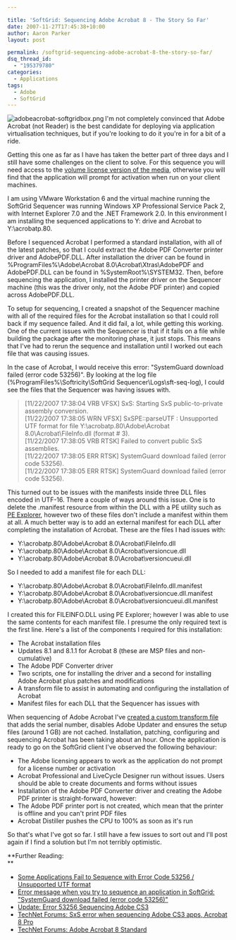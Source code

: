 ```yaml
---

title: 'SoftGrid: Sequencing Adobe Acrobat 8 - The Story So Far'
date: 2007-11-27T17:45:38+10:00
author: Aaron Parker
layout: post

permalink: /softgrid-sequencing-adobe-acrobat-8-the-story-so-far/
dsq_thread_id:
  - "195379780"
categories:
  - Applications
tags:
  - Adobe
  - SoftGrid
---
```

<img src="{{site.baseurl}}/media/2008/02/adobeacrobat-softgridbox.png" alt="adobeacrobat-softgridbox.png" align="left" />I'm not completely convinced that Adobe Acrobat (not Reader) is the best candidate for deploying via application virtualisation techniques, but if you're looking to do it you're in for a bit of a ride.

Getting this one as far as I have has taken the better part of three days and I still have some challenges on the client to solve. For this sequence you will need access to the [volume license version of the media](http://www.adobe.com/aboutadobe/openoptions/), otherwise you will find that the application will prompt for activation when run on your client machines.

I am using VMware Workstation 6 and the virtual machine running the SoftGrid Sequencer was running Windows XP Professional Service Pack 2, with Internet Explorer 7.0 and the .NET Framework 2.0. In this environment I am installing the sequenced applications to Y: drive and Acrobat to Y:\acrobatp.80.

Before I sequenced Acrobat I performed a standard installation, with all of the latest patches, so that I could extract the Adobe PDF Converter printer driver and AdobePDF.DLL. After installation the driver can be found in %ProgramFiles%\Adobe\Acrobat 8.0\Acrobat\Xtras\AdobePDF and AdobePDF.DLL can be found in %SystemRoot%\SYSTEM32. Then, before sequencing the application, I installed the printer driver on the Sequencer machine (this was the driver only, not the Adobe PDF printer) and copied across AdobePDF.DLL.

To setup for sequencing, I created a snapshot of the Sequencer machine with all of the required files for the Acrobat installation so that I could roll back if my sequence failed. And it did fail, a lot, while getting this working. One of the current issues with the Sequencer is that if it fails on a file while building the package after the monitoring phase, it just stops. This means that I've had to rerun the sequence and installation until I worked out each file that was causing issues.

In the case of Acrobat, I would receive this error: "SystemGuard download failed (error code 53256)". By looking at the log file (%ProgramFiles%\Softricity\SoftGrid Sequencer\Logs\sft-seq-log), I could see the files that the Sequencer was having issues with.

> [11/22/2007 17:38:04 VRB VFSX] SxS: Starting SxS public-to-private assembly conversion.  
> [11/22/2007 17:38:05 WRN VFSX] SxSPE::parseUTF : Unsupported UTF format for file Y:\acrobatp.80\Adobe\Acrobat 8.0\Acrobat\FileInfo.dll (format # 3).  
> [11/22/2007 17:38:05 VRB RTSK] Failed to convert public SxS assemblies.  
> [11/22/2007 17:38:05 ERR RTSK] SystemGuard download failed (error code 53256).  
> [11/22/2007 17:38:05 ERR RTSK] SystemGuard download failed (error code 53256).

This turned out to be issues with the manifests inside three DLL files encoded in UTF-16. There a couple of ways around this issue. One is to delete the .manifest resource from within the DLL with a PE utility such as [PE Explorer](http://www.heaventools.com/overview.htm), however two of these files don't include a manifest within them at all. A much better way is to add an external manifest for each DLL after completing the installation of Acrobat. These are the files I had issues with:

  * Y:\acrobatp.80\Adobe\Acrobat 8.0\Acrobat\FileInfo.dll
  * Y:\acrobatp.80\Adobe\Acrobat 8.0\Acrobat\versioncue.dll
  * Y:\acrobatp.80\Adobe\Acrobat 8.0\Acrobat\versioncueui.dll

So I needed to add a manifest file for each DLL:

  * Y:\acrobatp.80\Adobe\Acrobat 8.0\Acrobat\FileInfo.dll.manifest
  * Y:\acrobatp.80\Adobe\Acrobat 8.0\Acrobat\versioncue.dll.manifest
  * Y:\acrobatp.80\Adobe\Acrobat 8.0\Acrobat\versioncueui.dll.manifest

I created this for FILEINFO.DLL using PE Explorer; however I was able to use the same contents for each manifest file. I presume the only required text is the first line. Here's a list of the components I required for this installation:

  * The Acrobat installation files
  * Updates 8.1 and 8.1.1 for Acrobat 8 (these are MSP files and non-cumulative)
  * The Adobe PDF Converter driver
  * Two scripts, one for installing the driver and a second for installing Adobe Acrobat plus patches and modifications
  * A transform file to assist in automating and configuring the installation of Acrobat
  * Manifest files for each DLL that the Sequencer has issues with

When sequencing of Adobe Acrobat I've [created a custom transform file](http://www.adobe.com/support/downloads/detail.jsp?ftpID=3564) that adds the serial number, disables Adobe Updater and ensures the setup files (around 1 GB) are not cached. Installation, patching, configuring and sequencing Acrobat has been taking about an hour. Once the application is ready to go on the SoftGrid client I've observed the following behaviour:

  * The Adobe licensing appears to work as the application do not prompt for a license number or activation
  * Acrobat Professional and LiveCycle Designer run without issues. Users should be able to create documents and forms without issues
  * Installation of the Adobe PDF Converter driver and creating the Adobe PDF printer is straight-forward, however:
  * The Adobe PDF printer port is not created, which mean that the printer is offline and you can't print PDF files
  * Acrobat Distiller pushes the CPU to 100% as soon as it's run

So that's what I've got so far. I still have a few issues to sort out and I'll post again if I find a solution but I'm not terribly optimistic.

**Further Reading:  
** 

  * [Some Applications Fail to Sequence with Error Code 53256 / Unsupported UTF format](http://blogs.msdn.com/rslaten/archive/2007/09/11/some-applications-fail-to-sequence-with-error-code-53256-unsupported-utf-format.aspx)
  * [Error message when you try to sequence an application in SoftGrid: "SystemGuard download failed (error code 53256)"](http://support.microsoft.com/kb/931592)
  * [Update: Error 53256 Sequencing Adobe CS3](http://blogs.technet.com/softgrid/archive/2007/10/25/update-error-53256-sequencing-adobe-cs3.aspx)
  * [TechNet Forums: SxS error when sequencing Adobe CS3 apps, Acrobat 8 Pro](http://forums.microsoft.com/TechNet/ShowPost.aspx?PostID=2105830&SiteID=17)
  * [TechNet Forums: Adobe Acrobat 8 Standard](http://forums.microsoft.com/TechNet/ShowPost.aspx?PostID=2121347&SiteID=17)